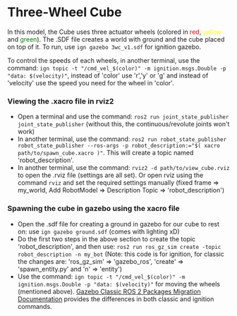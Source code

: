 # Three-Wheel Cube
In this model, the Cube uses three actuator wheels (colored in <span style="color: red;">red</span>, <span style="color: yellow;">yellow</span> and <span style="color: green;">green</span>). The .SDF file creates a world with ground and the cube placed on top of it. To run, use ``ign gazebo 3wc_v1.sdf`` for ignition gazebo.

To control the speeds of each wheels, in another terminal, use the command: ``ign topic -t "/cmd_vel_$(color)" -m ignition.msgs.Double -p "data: $(velocity)"``, instead of 'color' use 'r','y' or 'g' and instead of 'velocity' use the speed you need for the wheel in 'color'.

### Viewing the .xacro file in rviz2
* Open a terminal and use the command: ``ros2 run joint_state_publisher joint_state_publisher`` (without this, the continuous/revolute joints won't work)
* In another terminal, use the command: ``ros2 run robot_state_publisher robot_state_publisher --ros-args -p robot_description:="$( xacro path/to/spawn_cube.xacro )"``. This will create a topic named 'robot_description'.
* In another terminal, use the command: ``rviz2 -d path/to/view_cube.rviz`` to open the .rviz file (settings are all set). Or open rviz using the command ``rviz`` and set the required settings manually (fixed frame => my_world, Add RobotModel => Description Topic => 'robot_description')

### Spawning the cube in gazebo using the xacro file
* Open the .sdf file for creating a ground in gazebo for our cube to rest on: use ``ign gazebo ground.sdf`` (comes with lighting xD)
* Do the first two steps in the above section to create the topic 'robot_description', and then use: ``ros2 run ros_gz_sim create -topic robot_description -n my_bot`` (Note: this code is for ignition, for classic the changes are: 'ros_gz_sim' => 'gazebo_ros', 'create' => 'spawn_entity.py' and 'n' => 'entity')
* Use the command: ``ign topic -t "/cmd_vel_$(color)" -m ignition.msgs.Double -p "data: $(velocity)"`` for moving the wheels (mentioned above).
[Gazebo Classic ROS 2 Packages Migration Documentation](https://gazebosim.org/docs/fortress/migrating_gazebo_classic_ros2_packages) provides the differences in both classic and ignition commands.
